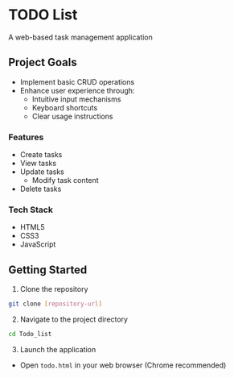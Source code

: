 # TODO List
A web-based task management application

## Project Goals
- Implement basic CRUD operations
- Enhance user experience through:
    - Intuitive input mechanisms
    - Keyboard shortcuts
    - Clear usage instructions

### Features
- Create tasks
- View tasks
- Update tasks
    - Modify task content
- Delete tasks

### Tech Stack
- HTML5
- CSS3
- JavaScript

## Getting Started
1. Clone the repository
```bash
git clone [repository-url]
```

2. Navigate to the project directory
```bash
cd Todo_list
```

3. Launch the application
- Open `todo.html` in your web browser (Chrome recommended)